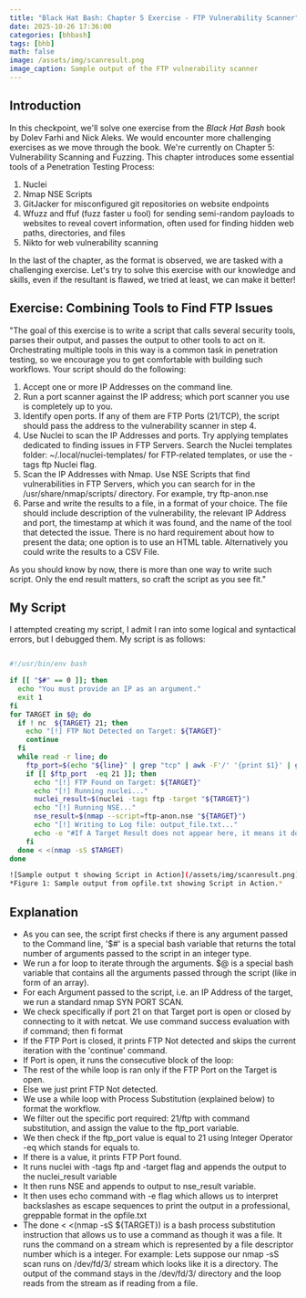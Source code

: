 ```yaml
---
title: "Black Hat Bash: Chapter 5 Exercise - FTP Vulnerability Scanner"
date: 2025-10-26 17:36:00
categories: [bhbash]
tags: [bhb]
math: false
image: /assets/img/scanresult.png
image_caption: Sample output of the FTP vulnerability scanner
---
```


## Introduction 

In this checkpoint, we'll solve one exercise from the *Black Hat Bash* book by Dolev Farhi and Nick Aleks. We would encounter more challenging exercises as we move through the book. We're currently on Chapter 5: Vulnerability Scanning and Fuzzing. This chapter introduces some essential tools of a Penetration Testing Process:

1. Nuclei
2. Nmap NSE Scripts
3. GitJacker for misconfigured git repositories on website endpoints
4. Wfuzz and ffuf (fuzz faster u fool) for sending semi-random payloads to websites to reveal covert information, often used for finding hidden web paths, directories, and files
5. Nikto for web vulnerability scanning

In the last of the chapter, as the format is observed, we are tasked with a challenging exercise. Let's try to solve this exercise with our knowledge and skills, even if the resultant is flawed, we tried at least, we can make it better!

## Exercise: Combining Tools to Find FTP Issues 

"The goal of this exercise is to write a script that calls several security tools, parses their output, and passes the output to other tools to act on it. Orchestrating multiple tools in this way is a common task in penetration testing, so we encourage you to get comfortable with building such workflows. Your script should do the following:

1. Accept one or more IP Addresses on the command line.
2. Run a port scanner against the IP address; which port scanner you use is completely up to you.
3. Identify open ports. If any of them are FTP Ports (21/TCP), the script should pass the address to the vulnerability scanner in step 4.
4. Use Nuclei to scan the IP Addresses and ports. Try applying templates dedicated to finding issues in FTP Servers. Search the Nuclei templates folder: ~/.local/nuclei-templates/ for FTP-related templates, or use the -tags ftp Nuclei flag.
5. Scan the IP Addresses with Nmap. Use NSE Scripts that find vulnerabilities in FTP Servers, which you can search for in the /usr/share/nmap/scripts/ directory. For example, try ftp-anon.nse
6. Parse and write the results to a file, in a format of your choice. The file should include description of the vulnerability, the relevant IP Address and port, the timestamp at which it was found, and the name of the tool that detected the issue. There is no hard requirement about how to present the data; one option is to use an HTML table. Alternatively you could write the results to a CSV File.

As you should know by now, there is more than one way to write such script. Only the end result matters, so craft the script as you see fit."

## My Script 

I attempted creating my script, I admit I ran into some logical and syntactical errors, but I debugged them. My script is as follows:

```bash

#!/usr/bin/env bash

if [[ "$#" == 0 ]]; then
  echo "You must provide an IP as an argument."
  exit 1
fi
for TARGET in $@; do
  if ! nc  ${TARGET} 21; then
    echo "[!] FTP Not Detected on Target: ${TARGET}"
    continue
  fi
  while read -r line; do
    ftp_port=$(echo "${line}" | grep "tcp" | awk -F'/' '{print $1}' | grep 21)
    if [[ $ftp_port  -eq 21 ]]; then
      echo "[!] FTP Found on Target: ${TARGET}"
      echo "[!] Running nuclei..."
      nuclei_result=$(nuclei -tags ftp -target "${TARGET}")
      echo "[!] Running NSE..."
      nse_result=$(nmap --script=ftp-anon.nse "${TARGET}")
      echo "[!] Writing to Log file: output_file.txt..."
      echo -e "#If A Target Result does not appear here, it means it does not use FTP, However The script would save Port Scan output. \n\nTarget: ${TARGET}\nTool: Nuclei\nFindings:\n$nuclei_result\n\nTool: Nmap NSE\n\nFindings:\n\n$nse_result\n" >> opfile.txt
    fi
  done < <(nmap -sS $TARGET)
done

![Sample output t showing Script in Action](/assets/img/scanresult.png)
*Figure 1: Sample output from opfile.txt showing Script in Action.*
```
## Explanation

- As you can see, the script first checks if there is any argument passed to the Command line, '$#' is a special bash variable that returns the total number of arguments passed to the script in an integer type.
- We run a for loop to iterate through the arguments. $@ is a special bash variable that contains all the arguments passed through the script (like in form of an array).
- For each Argument passed to the script, i.e. an IP Address of the target, we run a standard nmap SYN PORT SCAN.
- We check specifically if port 21 on that Target port is open or closed by connecting to it with netcat. We use command success evaluation with if command; then <expr> fi format
- If the FTP Port is closed, it prints FTP Not detected and skips the current iteration with the 'continue' command.
- If Port is open, it runs the consecutive block of the loop:
- The rest of the while loop is ran only if the FTP Port on the Target is open.
- Else we just print FTP Not detected.
- We use a while loop with Process Substitution (explained below) to format the workflow.
- We filter out the specific port required: 21/ftp with command substitution, and assign the value to the ftp_port variable.
- We then check if the ftp_port value is equal to 21 using Integer Operator -eq which stands for equals to.
- If there is a value, it prints FTP Port found.
- It runs nuclei with -tags ftp and -target flag and appends the output to the nuclei_result variable
- It then runs NSE and appends to output to nse_result variable.
- It then uses echo command with -e flag which allows us to interpret backslashes as escape sequences to print the output in a professional, greppable format in the opfile.txt
- The done < <(nmap -sS ${TARGET}) is a bash process substitution instruction that allows us to use a command as though it was a file. It runs the command on a stream which is represented by a file descriptor number which is a integer. For example: Lets suppose our nmap -sS scan runs on /dev/fd/3/ stream which looks like it is a directory. The output of the command stays in the /dev/fd/3/ directory and the loop reads from the stream as if reading from a file.
